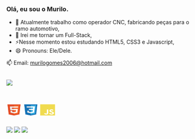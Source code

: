 ### Olá, eu sou o Murilo.


- 🔭 Atualmente trabalho como operador CNC, fabricando peças para o ramo automotivo,
- 🌱 Irei me tornar um Full-Stack,
- ⚡Nesse momento estou estudando HTML5, CSS3 e Javascript,
- 😄 Pronouns: Ele/Dele.

 📫 Email: murilogomes2006@hotmail.com

##
<picture>
<source 
  srcset="https://github-readme-stats.vercel.app/api?username=murilogomes2006&show_icons=true&theme=dark"
  media="(prefers-color-scheme: dark)"/>
<img src="https://github-readme-stats.vercel.app/api?username=murilogomes2006&show_icons=true" />
</picture>

##
<!--Icones do que estou estudando no momento-->
<div style="display: inline_block"><br>
 <img align="center" alt="Murilo-HTML" height="30" width="40" src="https://raw.githubusercontent.com/devicons/devicon/master/icons/html5/html5-original.svg">
 <img align="center" alt="Murilo-CSS" height="30" width="40" src="https://raw.githubusercontent.com/devicons/devicon/master/icons/css3/css3-original.svg">
 <img align="center" alt="Murilo-Js" height="30" width="40" src="https://raw.githubusercontent.com/devicons/devicon/master/icons/javascript/javascript-plain.svg">
 </div>

##

<div> 
  <a href="https://instagram.com/murilogomes2014/" target="_blank"><img src="https://img.shields.io/badge/-Instagram-%23E4405F?style=for-the-badge&logo=instagram&logoColor=white" target="_blank"></a>
 <a href="https://discord.gg/="_blank"><img src="https://img.shields.io/badge/Discord-7289DA?style=for-the-badge&logo=discord&logoColor=white" target="_blank"></a>
 <a href = "mailto:contatomurilogomes2006@hotmail.com"><img src="https://img.shields.io/badge/Microsoft_Outlook-0078D4?style=for-the-badge&logo=microsoft-outlook&logoColor=white"></a>
